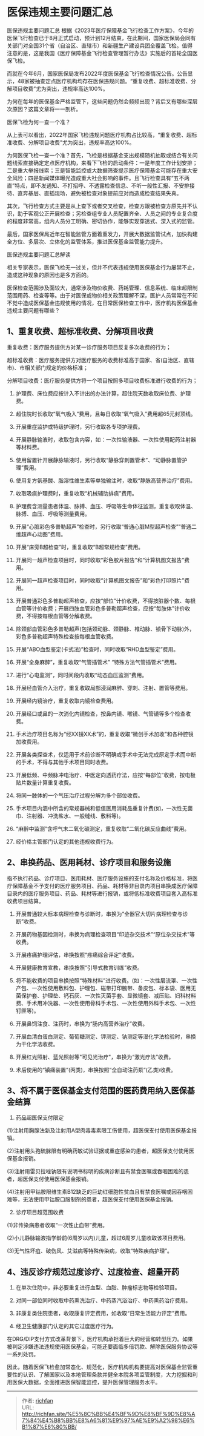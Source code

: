 # 医保违规主要问题汇总

医保违规主要问题汇总
根据《2023年医疗保障基金飞行检查工作方案》，今年的医保飞行检查已于8月正式启动，预计到12月结束，在此期间，国家医保局会同有关部门对全国31个省（自治区、直辖市）和新疆生产建设兵团全覆盖飞检。值得注意的是，这是我国《医疗保障基金飞行检查管理暂行办法》实施后的首轮全国医保飞检。

而就在今年6月，国家医保局发布2022年度医保基金飞行检查情况公告。公告显示，48家被抽查定点医疗机构均存在医保违规问题。“重复收费、超标准收费、分解项目收费”尤为突出，违规率高达100%。

为何在每年的医保基金严格监管下，这些问题仍然会频频出现？背后又有哪些深层次原因？这篇文章将一一剖析。

 

医保飞检为何一查一个准？

从上表可以看出，2022年国家飞检违规问题医疗机构占比较高，“重复收费、超标准收费、分解项目收费”尤为突出，违规率高达100%。

为何医保飞检一查一个准？首先，飞检是根据基金支出规模随机抽取或结合有关问题线索直接确定定点医疗机构，来看下飞检的启动条件：一是年度工作计划安排；二是重大举报线索；三是智能监控或大数据筛查提示医疗保障基金可能存在重大安全风险；四是新闻媒体曝光造成重大社会影响的事件。且飞行检查具有“五不两直”特点，即不发通知、不打招呼、不透露检查信息、不听一般性汇报、不安排接待、直奔基层、直插现场，避免被检查对象提前应对而造成检查结果失真。

其次，飞行检查方式主要是从上查下或者交叉检查，检查方跟被检查方原先并不认识，助于客观公正开展检查；另检查组专业人员配置齐全、人员之间的专业复合度的程度非常高，组内人员分工明确、密切协作，能够实现穿透式、深入式的监管。

最后，国家医保局近年在智能监管方面着重发力，开展大数据监管试点，加快构建全方位、多层次、立体化的监管体系，推进医保基金监管能力提升。

医保违规主要问题汇总解读

相关专家表示，医保飞检无一过关，但并不代表违规使用医保基金行为屡禁不止，造成这种现象的原因也是多方面的。

医保检查范围涉及面较大，通常涉及物价收费、药耗管理、信息系统、临床超限制范围用药、检查等等。由于对医保或物价相关政策理解不深，医护人员常常在不知不觉中造成医保基金违规使用的情况，在日常医保检查工作中，医疗机构医保基金违规主要问题有哪些？

## 1、重复收费、超标准收费、分解项目收费

重复收费：医疗服务提供方对某一诊疗服务项目反复多次收费的行为；

超标准收费：医疗服务提供方对医疗服务的收费标准高于国家、省(自治区、直辖市)、市相关部门规定的价格标准；

分解项目收费：医疗服务提供方将一个项目按照多项目收费标准进行收费的行为；

1. 护理费、床位费应按计入不计出的办法计算，超住院天数收取床位费、护理费。

2. 超住院时长收取“氧气吸入”费用，且每日收取“氧气吸入”费用超65元封顶线。

3. 开展重症监护或特级护理时，另行收取各专项护理费。

4. 开展静脉输液时，收取包含内容，如：一次性输液器、一次性使用配药注射器等材料费。

5. 使用留置针开展静脉输液时，另行收取“静脉穿刺置管术”、“动静脉置管护理”费用。

6. 使用复方氨基酸、脂溶性维生素等单独输注时，收取“静脉高营养治疗”费用。

7. 收取吸痰护理费时，重复收取“机械辅助排痰”费用。

8. 护理费含测量患者体温、脉搏、血压、呼吸等生命体征监测，重复收取体温、脉搏、血压、呼吸等测量费用。

9. 开展“心脏彩色多普勒超声”检查时，另行收取“普通心脏M型超声检查”“普通二维超声心动图”费用。

10. 开展“床旁B超检查”时，重复收取“B超常规检查”费用。

11. 开展同一超声检查项目时，同时收取“彩色胶片报告”和“计算机图文报告”费用。

12. 开展同一超声检查项目时，同时收取“计算机图文报告”和“彩色打印照片”费用。

13. 开展普通彩色多普勒超声检查，应按“部位”计价收费，不得按脏器个数、每根血管等计价收费；开展四肢血管彩色多普勒超声检查，应按“每肢体”计价收费，不得按每根血管等分解收费。

14. 除颈部血管彩色多普勒超声(包括颈动脉、颈静脉、椎动脉、锁骨下动脉)外，彩色多普勒超声特殊检查按每根血管收费。

15. 开展“ABO血型鉴定(卡式法)”检查时，同时收取“RHD血型鉴定”费用。

16. 开展“全身麻醉”，重复收取“气管插管术” “特殊方法气管插管术”费用。

17. 进行“心电监测”，同时间段内收取“动态血压监测”费用。

18. 开展经血管介入治疗，重复收取局部浸润麻醉、穿刺、注射、置管等费用。

19. 开展经内镜治疗，重复收取内镜检查费用。

20. 开展经口或鼻的一次消化内镜检查，按鼻内镜、喉镜、气管镜等多个检查收费。

21. 手术治疗项目名称为“经XX镜XX术”的，重复收取“微创手术加收”和各种腔镜加收费用。

22. 开展各类探查术，仅适用于术前诊断不明确或手术中无法完成原定手术而中断的手术，不得与其他手术项目同时收费。

23. 开展低频、中频脉冲电治疗、中医定向透药疗法，应按“每部位”收费，按电极贴片数量计算重复收费。

24. 将同一肢体的一个气压治疗过程分解为多个部位收费。

25. 手术项目内涵中所含的常规器械和低值医用消耗品重复计费(如，一次性无菌巾、注射器、冲洗盐水、一般缝线、敷料等)。

26. “麻醉中监测”含呼气末二氧化碳测定，重复收取“二氧化碳反应曲线”费用。

27. 经价格主管部门认定的其他违规收费行为。

## 2、串换药品、医用耗材、诊疗项目和服务设施

指不执行药品、诊疗项目、医用耗材、医疗服务设施的支付名称及价格标准，将医疗保障基金不予支付的医疗服务项目、药品、耗材等非目录内项目串换成医疗保障目录内的医疗服务项目、药品、耗材等进行报销，或将低标准收费项目套入高标准收费项目结算。

1. 开展普通较大标本病理检查与诊断时，串换为“全器官大切片病理检查与诊断”收费。

2. 开展药物基因检测时，串换为病理检查项目“印迹杂交技术”“原位杂交技术”等收费。

3. 开展疼痛护理评估，串换按照“疼痛综合评定”收费。

4. 开展健康教育宣教，串换按照“引导式教育训练”收费。

5. 将不能收费的项目串换按照“特殊材料”进行收费。(如：一次性层流罩、一次性产包、一次性使用敷料包、护理包、磁带打印腕带、备皮包、标本袋、医用无菌保护套、护理垫、钙石灰、一次性灭菌手套、显微镜套、减压贴、妇科材料费、手术用冲洗器、一次性使用骨科手术包、一次性使用外科手术包、一次性钉匣等)。

6. 开展鼻饲注食、注药时，串换为“肠内高营养治疗”收费。

7. 开展血清白蛋白测定、葡萄糖测定、钾测定、钠测定等湿化学法检验时，串换为干化学法收费。

8. 开展红光照射、蓝光照射等"可见光治疗"，串换为“激光疗法”收费。

9. 术后使用的“镇痛装置”(丙类)，串换按照“全自动注药泵”(乙类)收费。

## 3、将不属于医保基金支付范围的医药费用纳入医保基金结算

1. 药品超医保支付限定

(1)注射用胸腺法新及注射用A型肉毒毒素限工伤使用，超医保支付使用医保基金报销。

(2)注射用头孢硫脒限有明确药敏试验证据或重症感染的患者，超医保支付使用医保基金报销。

(3)注射用雷贝拉唑钠限有说明书标明的疾病诊断且有禁食医嘱或吞咽困难的患者，超医保支付使用医保基金报销。

(4)注射用甲钴胺限维生素B12缺乏的巨幼红细胞性贫血且有禁食医嘱或因吞咽困难等，无法使用甲钴胺口服制剂的患者，超医保支付使用医保基金报销。

2. 诊疗项目超范围收费

(1)非传染病患者收取“一次性止血带”费用。

(2)小儿静脉输液指学龄前(6周岁以内)儿童，超过6周岁儿童收取该项目费用。

(3)无气性坏疽、破伤风、艾滋病等特殊传染病，收取“特殊疾病护理”。

## 4、违反诊疗规范过度诊疗、过度检查、超量开药

1. 在单次住院中，非必要重复进行血型、血脂、肿瘤标志物等检验项目。

2. 对同一部位同时收取中药熏洗治疗、中药蒸汽浴治疗、中药熏药治疗费用。

3. 非康复类住院患者，收取康复评定费用，如收取“日常生活能力评定”费用。

4. 经卫生健康部门认定的其它过度医疗行为。

在DRG/DIP支付方式改革背景下，医疗机构承担着巨大的经营和转型压力。如果被判定涉嫌违法违规使用医保基金，可能还要面临多倍罚款、解除医保服务协议等一系列处罚。

因此，随着医保飞检愈加常态化、规范化，医疗机构机构要提高对医保基金监管重要性的认识、了解国家以及本地管理条款并健全本院各项监管制度，大力挖掘和利用医保大数据，全面推进医保智能监控，提升医保管理服务水平。

---

> 作者: [richfan](https://richfan.site/)  
> URL: http://richfan.site/%E5%8C%BB%E4%BF%9D%E8%BF%9D%E8%A7%84%E4%B8%BB%E8%A6%81%E9%97%AE%E9%A2%98%E6%B1%87%E6%80%BB/  

